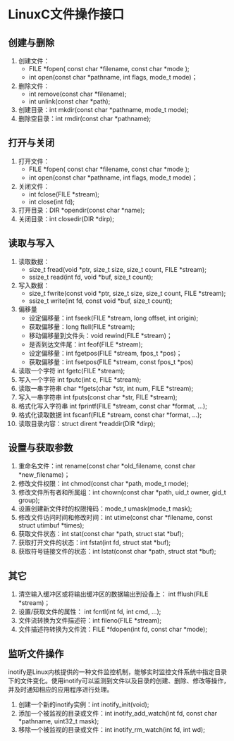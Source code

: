 # LinuxC文件操作接口

## 创建与删除

1. 创建文件：
    - FILE *fopen( const char *filename, const char *mode );
    - int open(const char *pathname, int flags, mode_t mode)；
2. 删除文件：
    - int remove(const char *filename);
    - int unlink(const char *path);
3. 创建目录：int mkdir(const char *pathname, mode_t mode);
4. 删除空目录：int rmdir(const char *pathname);

## 打开与关闭

1. 打开文件：
    - FILE *fopen( const char *filename, const char *mode );
    - int open(const char *pathname, int flags, mode_t mode)；
2. 关闭文件：
    - int fclose(FILE *stream);
    - int close(int fd);
3. 打开目录：DIR *opendir(const char *name);
4. 关闭目录：int closedir(DIR *dirp);

## 读取与写入

1. 读取数据：
    - size_t fread(void *ptr, size_t size, size_t count, FILE *stream);
    - ssize_t read(int fd, void *buf, size_t count);
2. 写入数据：
    - size_t fwrite(const void *ptr, size_t size, size_t count, FILE *stream);
    - ssize_t write(int fd, const void *buf, size_t count);
3. 偏移量
    - 设定偏移量：int fseek(FILE *stream, long offset, int origin);
    - 获取偏移量：long ftell(FILE *stream);
    - 移动偏移量到文件头：void rewind(FILE *stream)；
    - 是否到达文件尾：int feof(FILE *stream);
    - 设定偏移量：int fgetpos(FILE *stream, fpos_t *pos)；
    - 获取偏移量：int fsetpos(FILE *stream, const fpos_t *pos)
4. 读取一个字符
int fgetc(FILE *stream);
5. 写入一个字符
int fputc(int c, FILE *stream);
6. 读取一串字符串
char *fgets(char *str, int num, FILE *stream);
7. 写入一串字符串
int fputs(const char *str, FILE *stream);
8. 格式化写入字符串
int fprintf(FILE *stream, const char *format, ...);
9. 格式化读取数据
int fscanf(FILE *stream, const char *format, ...);
10. 读取目录内容：struct dirent *readdir(DIR *dirp);

## 设置与获取参数

1. 重命名文件：int rename(const char *old_filename, const char *new_filename)；
2. 修改文件权限：int chmod(const char *path, mode_t mode);
3. 修改文件所有者和所属组：int chown(const char *path, uid_t owner, gid_t group);
4. 设置创建新文件时的权限掩码：mode_t umask(mode_t mask);
5. 修改文件访问时间和修改时间：int utime(const char *filename, const struct utimbuf *times);
6. 获取文件状态：int stat(const char *path, struct stat *buf);
7. 获取打开文件的状态：int fstat(int fd, struct stat *buf);
8. 获取符号链接文件的状态：int lstat(const char *path, struct stat *buf);

## 其它

1. 清空输入缓冲区或将输出缓冲区的数据输出到设备上：
int fflush(FILE *stream)；
2. 设置/获取文件的属性：
int fcntl(int fd, int cmd, ...);
3. 文件流转换为文件描述符：int fileno(FILE *stream); 
4. 文件描述符转换为文件流：FILE *fdopen(int fd, const char *mode);

## 监听文件操作

inotify是Linux内核提供的一种文件监控机制，能够实时监控文件系统中指定目录下的文件变化。使用inotify可以监测到文件以及目录的创建、删除、修改等操作，并及时通知相应的应用程序进行处理。

1. 创建一个新的inotify实例：int inotify_init(void);
2. 添加一个被监视的目录或文件：int  inotify_add_watch(int fd, const char *pathname, uint32_t mask);
3. 移除一个被监视的目录或文件：int inotify_rm_watch(int fd, int wd);